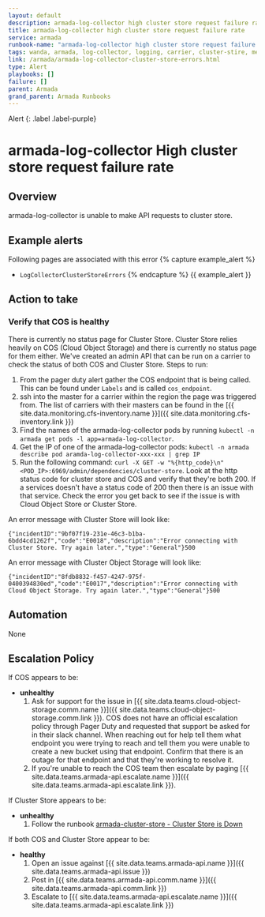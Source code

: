 ```yaml
---
layout: default
description: armada-log-collector high cluster store request failure rate
title: armada-log-collector high cluster store request failure rate
service: armada
runbook-name: "armada-log-collector high cluster store request failure rate"
tags: wanda, armada, log-collector, logging, carrier, cluster-stire, metrics, razee
link: /armada/armada-log-collector-cluster-store-errors.html
type: Alert
playbooks: []
failure: []
parent: Armada
grand_parent: Armada Runbooks
---
```


Alert
{: .label .label-purple}

# armada-log-collector High cluster store request failure rate

## Overview

armada-log-collector is unable to make API requests to cluster store. 

## Example alerts

Following pages are associated with this error
{% capture example_alert %}
  - `LogCollectorClusterStoreErrors`
{% endcapture %}
{{ example_alert }}
## Action to take

### Verify that COS is healthy

There is currently no status page for Cluster Store. Cluster Store relies heavily on COS (Cloud 
Object Storage) and there is currently no status page for them either. We've created an admin API 
that can be run on a carrier to check the status of both COS and Cluster Store. 
Steps to run:
1. From the pager duty alert gather the COS endpoint that is being called. This can be found under
`Labels` and is called `cos_endpoint`.
2. ssh into the master for a carrier within the region the page was triggered from. 
The list of carriers with their masters can be found in the [{{ site.data.monitoring.cfs-inventory.name }}]({{ site.data.monitoring.cfs-inventory.link }})
3. Find the names of the armada-log-collector pods by running `kubectl -n armada get pods -l app=armada-log-collector`.
4. Get the IP of one of the armada-log-collector pods: `kubectl -n armada describe pod aramda-log-collector-xxx-xxx | grep IP` 
5. Run the following command: `curl -X GET -w "%{http_code}\n" <POD_IP>:6969/admin/dependencies/cluster-store`. Look at the http status code 
for cluster store and COS and verify that they're both 200. If a services doesn't have
a status code of 200 then there is an issue with that service. Check the error you get back to 
see if the issue is with Cloud Object Store or Cluster Store.

An error message with Cluster Store will look like:

```
{"incidentID":"9bf07f19-231e-46c3-b1ba-6bdd4cd1262f","code":"E0018","description":"Error connecting with Cluster Store. Try again later.","type":"General"}500
```

An error message with Cluster Object Storage will look like:

```
{"incidentID":"8fdb8832-f457-4247-975f-0400394830ed","code":"E0017","description":"Error connecting with Cloud Object Storage. Try again later.","type":"General"}500
```

## Automation
None

## Escalation Policy

If COS appears to be:
- **unhealthy**
  1. Ask for support for the issue in [{{ site.data.teams.cloud-object-storage.comm.name }}]({{ site.data.teams.cloud-object-storage.comm.link }}). COS
    does not have an official escalation policy through Pager Duty and requested that support be asked for 
    in their slack channel. When reaching out for help tell them what endpoint you were trying to reach 
    and tell them you were unable to create a new bucket using that endpoint. Confirm that there is an 
    outage for that endpoint and that they're working to resolve it. 
  2. If you're unable to reach the COS team then escalate by paging [{{ site.data.teams.armada-api.escalate.name }}]({{ site.data.teams.armada-api.escalate.link }}).
  
If Cluster Store appears to be:
- **unhealthy**
  1. Follow the runbook [armada-cluster-store - Cluster Store is Down](../armada/armada-cluster-store.html)  
  
If both COS and Cluster Store appear to be:
- **healthy**
  1. Open an issue against [{{ site.data.teams.armada-api.name }}]({{ site.data.teams.armada-api.issue }})
  1. Post in [{{ site.data.teams.armada-api.comm.name }}]({{ site.data.teams.armada-api.comm.link }})
  1. Escalate to [{{ site.data.teams.armada-api.escalate.name }}]({{ site.data.teams.armada-api.escalate.link }})
